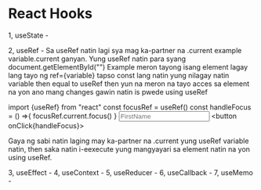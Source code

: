 # React Hooks

1, useState - 


2, useRef - Sa useRef natin lagi sya mag ka-partner na .current example variable.current ganyan. Yung useRef natin para syang document.getElementById("") Example meron tayong isang element lagay lang tayo ng ref={variable} tapso const lang natin yung nilagay natin variable then equal to useRef then yun na meron na tayo acces sa element na yon ano mang changes gawin natin is pwede using useRef

import {useRef} from "react"
const focusRef = useRef()
const handleFocus = () =>{
    focusRef.current.focus()
}
<input ref={focusRef} placeholder="FirstName">
<button onClick{handleFocus}></button>

Gaya ng sabi natin laging may ka-partner na .current yung useRef variable natin, then saka natin i-eexecute yung mangyayari sa element natin na yon using useRef.

3, useEffect -
4, useContext -
5, useReducer - 
6, useCallback - 
7, useMemo -